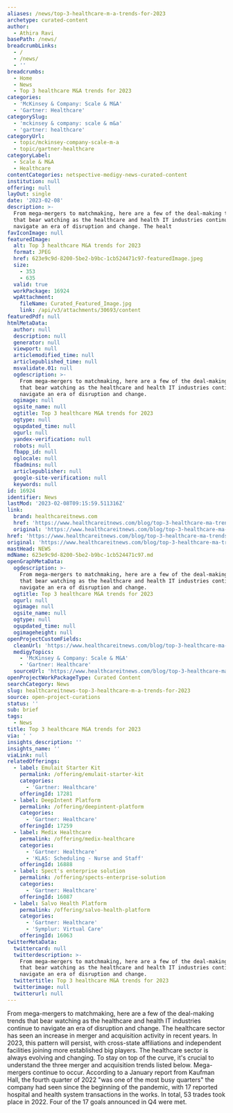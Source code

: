 ```yaml
---
aliases: /news/top-3-healthcare-m-a-trends-for-2023
archetype: curated-content
author:
  - Athira Ravi
basePath: /news/
breadcrumbLinks:
  - /
  - /news/
  - ''
breadcrumbs:
  - Home
  - News
  - Top 3 healthcare M&A trends for 2023
categories:
  - 'McKinsey & Company: Scale & M&A'
  - 'Gartner: Healthcare'
categorySlug:
  - 'mckinsey & company: scale & m&a'
  - 'gartner: healthcare'
categoryUrl:
  - topic/mckinsey-company-scale-m-a
  - topic/gartner-healthcare
categoryLabel:
  - Scale & M&A
  - Healthcare
contentCategories: netspective-medigy-news-curated-content
institution: null
offering: null
layOut: single
date: '2023-02-08'
description: >-
  From mega-mergers to matchmaking, here are a few of the deal-making trends
  that bear watching as the healthcare and health IT industries continue to
  navigate an era of disruption and change. The healt
favIconImage: null
featuredImage:
  alt: Top 3 healthcare M&A trends for 2023
  format: JPEG
  href: 623e9c9d-8200-5be2-b9bc-1cb524471c97-featuredImage.jpeg
  size:
    - 353
    - 635
  valid: true
  workPackage: 16924
  wpAttachment:
    fileName: Curated_Featured_Image.jpg
    link: /api/v3/attachments/30693/content
featuredPdf: null
htmlMetaData:
  author: null
  description: null
  generator: null
  viewport: null
  articlemodified_time: null
  articlepublished_time: null
  msvalidate.01: null
  ogdescription: >-
    From mega-mergers to matchmaking, here are a few of the deal-making trends
    that bear watching as the healthcare and health IT industries continue to
    navigate an era of disruption and change.
  ogimage: null
  ogsite_name: null
  ogtitle: Top 3 healthcare M&A trends for 2023
  ogtype: null
  ogupdated_time: null
  ogurl: null
  yandex-verification: null
  robots: null
  fbapp_id: null
  oglocale: null
  fbadmins: null
  articlepublisher: null
  google-site-verification: null
  keywords: null
id: 16924
identifier: News
lastMod: '2023-02-08T09:15:59.511316Z'
link:
  brand: healthcareitnews.com
  href: 'https://www.healthcareitnews.com/blog/top-3-healthcare-ma-trends-2023'
  original: 'https://www.healthcareitnews.com/blog/top-3-healthcare-ma-trends-2023'
href: 'https://www.healthcareitnews.com/blog/top-3-healthcare-ma-trends-2023'
original: 'https://www.healthcareitnews.com/blog/top-3-healthcare-ma-trends-2023'
mastHead: NEWS
mdName: 623e9c9d-8200-5be2-b9bc-1cb524471c97.md
openGraphMetaData:
  ogdescription: >-
    From mega-mergers to matchmaking, here are a few of the deal-making trends
    that bear watching as the healthcare and health IT industries continue to
    navigate an era of disruption and change.
  ogtitle: Top 3 healthcare M&A trends for 2023
  ogurl: null
  ogimage: null
  ogsite_name: null
  ogtype: null
  ogupdated_time: null
  ogimageheight: null
openProjectCustomFields:
  cleanUrl: 'https://www.healthcareitnews.com/blog/top-3-healthcare-ma-trends-2023'
  medigyTopics:
    - 'McKinsey & Company: Scale & M&A'
    - 'Gartner: Healthcare'
  sourceUrl: 'https://www.healthcareitnews.com/blog/top-3-healthcare-ma-trends-2023'
openProjectWorkPackageType: Curated Content
searchCategory: News
slug: healthcareitnews-top-3-healthcare-m-a-trends-for-2023
source: open-project-curations
status: ''
sub: brief
tags:
  - News
title: Top 3 healthcare M&A trends for 2023
via: ' '
insights_description: ''
insights_name: ''
viaLink: null
relatedOfferings:
  - label: Emulait Starter Kit
    permalink: /offering/emulait-starter-kit
    categories:
      - 'Gartner: Healthcare'
    offeringId: 17281
  - label: DeepIntent Platform
    permalink: /offering/deepintent-platform
    categories:
      - 'Gartner: Healthcare'
    offeringId: 17259
  - label: Medix Healthcare
    permalink: /offering/medix-healthcare
    categories:
      - 'Gartner: Healthcare'
      - 'KLAS: Scheduling - Nurse and Staff'
    offeringId: 16888
  - label: Spect's enterprise solution
    permalink: /offering/spects-enterprise-solution
    categories:
      - 'Gartner: Healthcare'
    offeringId: 16087
  - label: Salvo Health Platform
    permalink: /offering/salvo-health-platform
    categories:
      - 'Gartner: Healthcare'
      - 'Symplur: Virtual Care'
    offeringId: 16063
twitterMetaData:
  twittercard: null
  twitterdescription: >-
    From mega-mergers to matchmaking, here are a few of the deal-making trends
    that bear watching as the healthcare and health IT industries continue to
    navigate an era of disruption and change.
  twittertitle: Top 3 healthcare M&A trends for 2023
  twitterimage: null
  twitterurl: null
---
```

<p>From mega-mergers to matchmaking, here are a few of the deal-making trends that bear watching as the healthcare and health IT industries continue to navigate an era of disruption and change. The healthcare sector has seen an increase in merger and acquisition activity in recent years. In 2023, this pattern will persist, with cross-state affiliations and independent facilities joining more established big players. The healthcare sector is always evolving and changing. To stay on top of the curve, it's crucial to understand the three merger and acquisition trends listed below. Mega-mergers continue to occur. According to a January report from Kaufman Hall, the fourth quarter of 2022 "was one of the most busy quarters" the company had seen since the beginning of the pandemic, with 17 reported hospital and health system transactions in the works. In total, 53 trades took place in 2022. Four of the 17 goals announced in Q4 were met.</p>